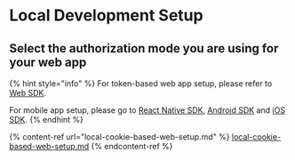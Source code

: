 # Local Development Setup

## Select the authorization mode you are using for your web app

{% hint style="info" %}
For token-based web app setup, please refer to [Web SDK](../../get-started/website.md).

For mobile app setup, please go to [React Native SDK](../../get-started/react-native.md), [Android SDK](../../get-started/android/) and [iOS SDK](../../get-started/ios.md).
{% endhint %}

{% content-ref url="local-cookie-based-web-setup.md" %}
[local-cookie-based-web-setup.md](local-cookie-based-web-setup.md)
{% endcontent-ref %}
